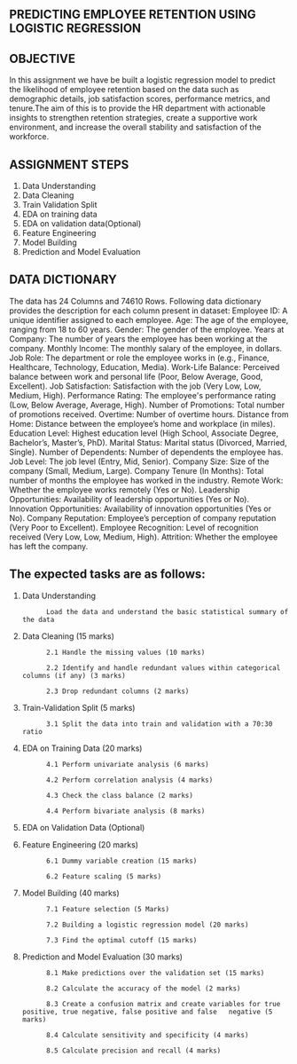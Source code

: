 ## PREDICTING EMPLOYEE RETENTION USING LOGISTIC REGRESSION

## OBJECTIVE
In this assignment we have be built  a logistic regression model to 
predict the likelihood of employee retention based on the data 
such as demographic details, job satisfaction scores, performance 
metrics, and tenure.The aim of this is to provide the HR department with actionable 
insights to strengthen retention strategies, create a supportive work 
environment, and increase the overall stability and satisfaction of 
the workforce.

## ASSIGNMENT STEPS
1. Data Understanding
2. Data Cleaning
3. Train Validation Split
4. EDA on training data
5. EDA on validation data(Optional)
6. Feature Engineering
7. Model Building
8. Prediction and Model Evaluation

## DATA DICTIONARY
The data has 24 Columns and 74610 Rows. Following data dictionary provides the description for each column present in dataset:
 Employee ID: A unique identifier assigned to each employee.
 Age: The age of the employee, ranging from 18 to 60 years.
 Gender: The gender of the employee.
 Years at Company: The number of years the employee has been working at the company.
 Monthly Income: The monthly salary of the employee, in dollars.
 Job Role: The department or role the employee works in (e.g., Finance, Healthcare, Technology, Education, Media).
 Work-Life Balance: Perceived balance between work and personal life (Poor, Below Average, Good, Excellent).
 Job Satisfaction: Satisfaction with the job (Very Low, Low, Medium, High).
 Performance Rating: The employee's performance rating (Low, Below Average, Average, High).
 Number of Promotions: Total number of promotions received.
 Overtime: Number of overtime hours.
 Distance from Home: Distance between the employee’s home and workplace (in miles).
 Education Level: Highest education level (High School, Associate Degree, Bachelor’s, Master’s, PhD).
 Marital Status: Marital status (Divorced, Married, Single).
 Number of Dependents: Number of dependents the employee has.
 Job Level: The job level (Entry, Mid, Senior).
 Company Size: Size of the company (Small, Medium, Large).
 Company Tenure (In Months): Total number of months the employee has worked in the industry.
 Remote Work: Whether the employee works remotely (Yes or No).
 Leadership Opportunities: Availability of leadership opportunities (Yes or No).
 Innovation Opportunities: Availability of innovation opportunities (Yes or No).
 Company Reputation: Employee’s perception of company reputation (Very Poor to Excellent).
 Employee Recognition: Level of recognition received (Very Low, Low, Medium, High).
 Attrition: Whether the employee has left the company.

 ## The expected tasks are as follows:
1. Data Understanding

             Load the data and understand the basic statistical summary of the data

2. Data Cleaning (15 marks)

             2.1 Handle the missing values (10 marks)

             2.2 Identify and handle redundant values within categorical columns (if any) (3 marks)

             2.3 Drop redundant columns (2 marks)

3. Train-Validation Split (5 marks)

             3.1 Split the data into train and validation with a 70:30 ratio

4. EDA on Training Data (20 marks)

             4.1 Perform univariate analysis (6 marks)

             4.2 Perform correlation analysis (4 marks)

             4.3 Check the class balance (2 marks)

             4.4 Perform bivariate analysis (8 marks)

5. EDA on Validation Data (Optional)

6. Feature Engineering (20 marks)

             6.1 Dummy variable creation (15 marks)

             6.2 Feature scaling (5 marks)

7. Model Building (40 marks)

             7.1 Feature selection (5 Marks)

             7.2 Building a logistic regression model (20 marks)

             7.3 Find the optimal cutoff (15 marks)

8. Prediction and Model Evaluation (30 marks)

             8.1 Make predictions over the validation set (15 marks)

             8.2 Calculate the accuracy of the model (2 marks)

             8.3 Create a confusion matrix and create variables for true positive, true negative, false positive and false   negative (5 marks)

             8.4 Calculate sensitivity and specificity (4 marks)

             8.5 Calculate precision and recall (4 marks)



